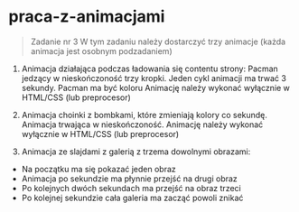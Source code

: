 # praca-z-animacjami

> Zadanie nr 3
W tym zadaniu należy dostarczyć trzy animacje (każda animacja jest osobnym podzadaniem)

1. Animacja działająca podczas ładowania się contentu strony: Pacman jedzący w nieskończoność trzy kropki. Jeden cykl animacji ma trwać 3 sekundy. Pacman ma być koloru 
Animację należy wykonać wyłącznie w HTML/CSS (lub preprocesor)

2. Animacja choinki z bombkami, które zmieniają kolory co sekundę. Animacja trwająca w nieskończoność.
Animację należy wykonać wyłącznie w HTML/CSS (lub preprocesor)

3. Animacja ze slajdami z galerią z trzema dowolnymi obrazami:
- Na początku ma się pokazać jeden obraz
- Animacja po sekundzie ma płynnie przejść na drugi obraz 
- Po kolejnych dwóch sekundach ma przejść na obraz trzeci
- Po kolejnej sekundzie cała galeria ma zacząć powoli znikać
